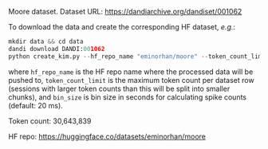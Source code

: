 Moore dataset. Dataset URL: https://dandiarchive.org/dandiset/001062

To download the data and create the corresponding HF dataset, *e.g.*:
```python
mkdir data && cd data
dandi download DANDI:001062
python create_kim.py --hf_repo_name "eminorhan/moore" --token_count_limit 10_000_000 --bin_size 0.02
```
where `hf_repo_name` is the HF repo name where the processed data will be pushed to, `token_count_limit` is the maximum token count per dataset row (sessions with larger token counts than this will be split into smaller chunks), and `bin_size` is bin size in seconds for calculating spike counts (default: 20 ms).

Token count: 30,643,839

HF repo: https://huggingface.co/datasets/eminorhan/moore
